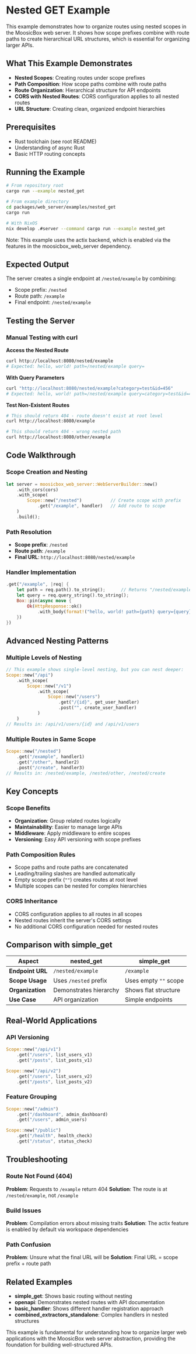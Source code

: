 # Nested GET Example

This example demonstrates how to organize routes using nested scopes in the MoosicBox web server. It shows how scope prefixes combine with route paths to create hierarchical URL structures, which is essential for organizing larger APIs.

## What This Example Demonstrates

- **Nested Scopes**: Creating routes under scope prefixes
- **Path Composition**: How scope paths combine with route paths
- **Route Organization**: Hierarchical structure for API endpoints
- **CORS with Nested Routes**: CORS configuration applies to all nested routes
- **URL Structure**: Creating clean, organized endpoint hierarchies

## Prerequisites

- Rust toolchain (see root README)
- Understanding of async Rust
- Basic HTTP routing concepts

## Running the Example

```bash
# From repository root
cargo run --example nested_get

# From example directory
cd packages/web_server/examples/nested_get
cargo run

# With NixOS
nix develop .#server --command cargo run --example nested_get
```

Note: This example uses the actix backend, which is enabled via the features in the moosicbox_web_server dependency.

## Expected Output

The server creates a single endpoint at `/nested/example` by combining:

- Scope prefix: `/nested`
- Route path: `/example`
- Final endpoint: `/nested/example`

## Testing the Server

### Manual Testing with curl

**Access the Nested Route**

```bash
curl http://localhost:8080/nested/example
# Expected: hello, world! path=/nested/example query=
```

**With Query Parameters**

```bash
curl "http://localhost:8080/nested/example?category=test&id=456"
# Expected: hello, world! path=/nested/example query=category=test&id=456
```

**Test Non-Existent Routes**

```bash
# This should return 404 - route doesn't exist at root level
curl http://localhost:8080/example

# This should return 404 - wrong nested path
curl http://localhost:8080/other/example
```

## Code Walkthrough

### Scope Creation and Nesting

```rust
let server = moosicbox_web_server::WebServerBuilder::new()
    .with_cors(cors)
    .with_scope(
        Scope::new("/nested")           // Create scope with prefix
            .get("/example", handler)   // Add route to scope
    )
    .build();
```

### Path Resolution

- **Scope prefix**: `/nested`
- **Route path**: `/example`
- **Final URL**: `http://localhost:8080/nested/example`

### Handler Implementation

```rust
.get("/example", |req| {
    let path = req.path().to_string();      // Returns "/nested/example"
    let query = req.query_string().to_string();
    Box::pin(async move {
        Ok(HttpResponse::ok()
            .with_body(format!("hello, world! path={path} query={query}")))
    })
})
```

## Advanced Nesting Patterns

### Multiple Levels of Nesting

```rust
// This example shows single-level nesting, but you can nest deeper:
Scope::new("/api")
    .with_scope(
        Scope::new("/v1")
            .with_scope(
                Scope::new("/users")
                    .get("/{id}", get_user_handler)
                    .post("", create_user_handler)
            )
    )
// Results in: /api/v1/users/{id} and /api/v1/users
```

### Multiple Routes in Same Scope

```rust
Scope::new("/nested")
    .get("/example", handler1)
    .get("/other", handler2)
    .post("/create", handler3)
// Results in: /nested/example, /nested/other, /nested/create
```

## Key Concepts

### Scope Benefits

- **Organization**: Group related routes logically
- **Maintainability**: Easier to manage large APIs
- **Middleware**: Apply middleware to entire scopes
- **Versioning**: Easy API versioning with scope prefixes

### Path Composition Rules

- Scope paths and route paths are concatenated
- Leading/trailing slashes are handled automatically
- Empty scope prefix (`""`) creates routes at root level
- Multiple scopes can be nested for complex hierarchies

### CORS Inheritance

- CORS configuration applies to all routes in all scopes
- Nested routes inherit the server's CORS settings
- No additional CORS configuration needed for nested routes

## Comparison with simple_get

| Aspect           | nested_get             | simple_get            |
| ---------------- | ---------------------- | --------------------- |
| **Endpoint URL** | `/nested/example`      | `/example`            |
| **Scope Usage**  | Uses `/nested` prefix  | Uses empty `""` scope |
| **Organization** | Demonstrates hierarchy | Shows flat structure  |
| **Use Case**     | API organization       | Simple endpoints      |

## Real-World Applications

### API Versioning

```rust
Scope::new("/api/v1")
    .get("/users", list_users_v1)
    .get("/posts", list_posts_v1)

Scope::new("/api/v2")
    .get("/users", list_users_v2)
    .get("/posts", list_posts_v2)
```

### Feature Grouping

```rust
Scope::new("/admin")
    .get("/dashboard", admin_dashboard)
    .get("/users", admin_users)

Scope::new("/public")
    .get("/health", health_check)
    .get("/status", status_check)
```

## Troubleshooting

### Route Not Found (404)

**Problem**: Requests to `/example` return 404
**Solution**: The route is at `/nested/example`, not `/example`

### Build Issues

**Problem**: Compilation errors about missing traits
**Solution**: The actix feature is enabled by default via workspace dependencies

### Path Confusion

**Problem**: Unsure what the final URL will be
**Solution**: Final URL = scope prefix + route path

## Related Examples

- **simple_get**: Shows basic routing without nesting
- **openapi**: Demonstrates nested routes with API documentation
- **basic_handler**: Shows different handler registration approach
- **combined_extractors_standalone**: Complex handlers in nested structures

This example is fundamental for understanding how to organize larger web applications with the MoosicBox web server abstraction, providing the foundation for building well-structured APIs.
